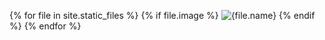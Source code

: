 ﻿{% for file in site.static_files %} 
  {% if file.image %}
    <img src="{{file.path}}" alt="{file.name}">
  {% endif %}
{% endfor %}